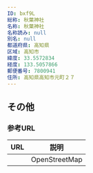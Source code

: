 ```yaml
---
ID: bxf9L
総称: 秋葉神社
名称: 秋葉神社
名称読み: null
別名: null
都道府県: 高知県
区域: 高知市
緯度: 33.5572834
経度: 133.5057866
郵便番号: 7800941
住所: 高知県高知市元町２７
---
```


## その他

### 参考URL

| URL | 説明          |
| --- | ------------- |
|     | OpenStreetMap |
